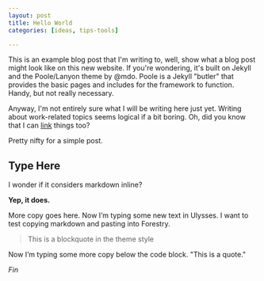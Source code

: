```yaml
---
layout: post
title: Hello World
categories: [ideas, tips-tools]

---
```

This is an example blog post that I'm writing to, well, show what a blog post might look like on this new website. If you're wondering, it's built on Jekyll and the Poole/Lanyon theme by @mdo. Poole is a Jekyll "butler" that provides the basic pages and includes for the framework to function. Handy, but not really necessary.

Anyway, I'm not entirely sure what I will be writing here just yet. Writing about work-related topics seems logical if a bit boring. Oh, did you know that I can [link](https://google.com) things too?

Pretty nifty for a simple post.

## Type Here

I wonder if it considers markdown inline?

**Yep, it does.**

More copy goes here. Now I’m typing some new text in Ulysses. I want to test copying markdown and pasting into Forestry.

> This is a blockquote in the theme style

Now I’m typing some more copy below the code block. "This is a quote."

_Fin_